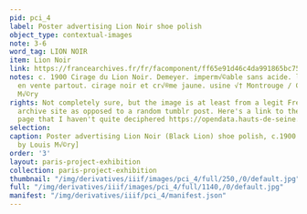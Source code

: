 ```yaml
---
pid: pci_4
label: Poster advertising Lion Noir shoe polish
object_type: contextual-images
note: 3-6
word_tag: LION NOIR
item: Lion Noir
link: https://francearchives.fr/fr/facomponent/ff65e91d46c4da991865bc7520b3e8ae07643271
notes: c. 1900 Cirage du Lion Noir. Demeyer. imperm√©able sans acide. le seul bon
  en vente partout. cirage noir et cr√®me jaune. usine √† Montrouge / Ch[arles] L[ouis]
  M√©ry
rights: Not completely sure, but the image is at least from a legit French government
  archive site as opposed to a random tumblr post. Here's a link to the permissions
  page that I haven't quite deciphered https://opendata.hauts-de-seine.fr/page/licences/
selection: 
caption: Poster advertising Lion Noir (Black Lion) shoe polish, c.1900. [Illustrated
  by Louis M√©ry]
order: '3'
layout: paris-project-exhibition
collection: paris-project-exhibition
thumbnail: "/img/derivatives/iiif/images/pci_4/full/250,/0/default.jpg"
full: "/img/derivatives/iiif/images/pci_4/full/1140,/0/default.jpg"
manifest: "/img/derivatives/iiif/pci_4/manifest.json"
---
```

